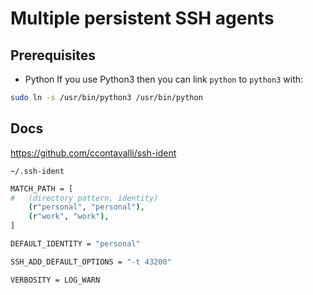 # Multiple persistent SSH agents

## Prerequisites

- Python
If you use Python3 then you can link `python` to `python3` with:

```sh
sudo ln -s /usr/bin/python3 /usr/bin/python
```

## Docs

https://github.com/ccontavalli/ssh-ident

`~/.ssh-ident`
```sh
MATCH_PATH = [
#   (directory pattern, identity)
    (r"personal", "personal"),
    (r"work", "work"),
]

DEFAULT_IDENTITY = "personal"

SSH_ADD_DEFAULT_OPTIONS = "-t 43200"

VERBOSITY = LOG_WARN
```
